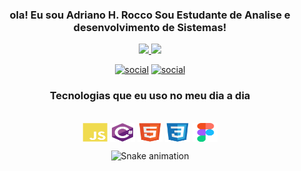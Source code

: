 <div align="center">

  ### ola! Eu sou Adriano H. Rocco Sou Estudante de Analise e desenvolvimento de Sistemas!


  <a href="https://github.com/GhostOfSushi">
    <img height="150em" src="https://github-readme-stats.vercel.app/api?username=GhostOfSushi&count_private=true&include_all_commits=true&show_icons=true&theme=dracula&hide_border=false&show_owner=true"/>
    <img height="150em" src="https://github-readme-stats.vercel.app/api/top-langs/?username=dsouloficial&theme=dracula&hide_border=false&&layout=compact"/>


  [![social](https://img.shields.io/badge/Instagram-E4405F?style=for-the-badge&logo=instagram&logoColor=white)](https://instagram.com/adrianohenriquerocco)
  [![social](https://img.shields.io/badge/LinkedIn-0077B5?style=for-the-badge&logo=linkedin&logoColor=white)](https://www.linkedin.com/in/adriano-henrique-rocco-067b62230/)

  ### Tecnologias que eu uso no meu dia a dia 

</div>

<div style="display: inline_block"; align="center"><br>
  <img align="center" alt="dsouloficial-Js" height="30" width="40" src="https://raw.githubusercontent.com/devicons/devicon/master/icons/javascript/javascript-plain.svg">
 
  <img align="center" alt="GhostOfSushi-c#" height="30" width="40" src="https://raw.githubusercontent.com/devicons/devicon/master/icons/csharp/csharp-original.svg">
  <img align="center" alt="GhostOfSushi-HTML" height="30" width="40" src="https://raw.githubusercontent.com/devicons/devicon/master/icons/html5/html5-original.svg">
  <img align="center" alt="GhostOfSushi-CSS" height="30" width="40" src="https://raw.githubusercontent.com/devicons/devicon/master/icons/css3/css3-original.svg">
   <img align="center" alt="dsouloficial-CSS" height="30" width="40" src="https://raw.githubusercontent.com/devicons/devicon/master/icons/figma/figma-original.svg">
</div>

<div align="center">
  
  ![Snake animation](https://github.com/dsouloficial/dsouloficial/blob/output/github-contribution-grid-snake.svg)
  
</div>

